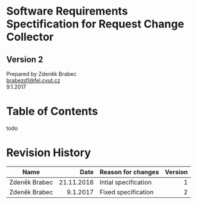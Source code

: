 # Software Requirements Spectification for Request Change Collector
## Version 2

Prepared by Zdeněk Brabec  
brabezd1@fel.cvut.cz  
9.1.2017  

# Table of Contents
todo

# Revision History

| Name          | Date          | Reason for changes  | Version |
| --------------|--------------:| --------------------|--------:|
| Zdeněk Brabec | 21.11.2016    | Intial specification| 1       |
| Zdeněk Brabec | 9.1.2017      | Fixed specification | 2       |
